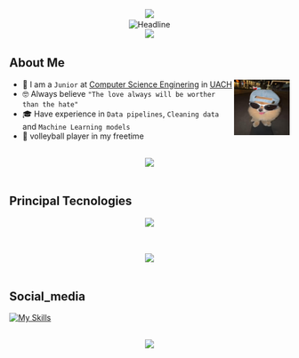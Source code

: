 <div align= center><a href="https://www.youtube.com/watch?v=dQw4w9WgXcQ"><img src="https://user-images.githubusercontent.com/73097560/115834477-dbab4500-a447-11eb-908a-139a6edaec5c.gif"></a> </div>
<div align=center>
    <img src="https://readme-typing-svg.herokuapp.com?color=%236FDA44&size=32&center=true&vCenter=true&width=600&height=50&lines=Hello+,+my+name+is+Isaac+&#128293+;Computer+Science+Student;Data+Scientist;" alt="Headline" />
</div>
<div align= center><a href="https://www.youtube.com/watch?v=dQw4w9WgXcQ"><img src="https://user-images.githubusercontent.com/73097560/115834477-dbab4500-a447-11eb-908a-139a6edaec5c.gif"></a> </div>

<!--About Me-->
## **About Me**

<picture> <img align="right" src="ahorasigithubimage.jpg" alt="Perfil" width="100" height="100" ></picture>

- :school: I am a `Junior` at [Computer Science Enginering](https://uach.mx/pregrado/ingeniero-ciencias-computacion/plan-de-estudios/) in [UACH](https://uach.mx/)
- :nerd_face: Always believe `"The love always will be worther than the hate"`
- :mortar_board: Have experience in `Data pipelines`, `Cleaning data` and `Machine Learning models`
- 🏐 volleyball player in my freetime 

<br>

<div align= center><a href="https://www.youtube.com/watch?v=dQw4w9WgXcQ"><img src="https://user-images.githubusercontent.com/73097560/115834477-dbab4500-a447-11eb-908a-139a6edaec5c.gif"></a> </div>

<br>

## **Principal Tecnologies**

<p align="center">
  <a href="https://skillicons.dev">
    <img src="https://skillicons.dev/icons?i=git,python,docker,anaconda,bash,flask,react,gcp,gitlab,mongodb,tensorflow," />
  </a>
<p align="center">

<br>

<div align= center><a href="https://www.youtube.com/watch?v=dQw4w9WgXcQ"><img src="https://user-images.githubusercontent.com/73097560/115834477-dbab4500-a447-11eb-908a-139a6edaec5c.gif"></a> </div>

<br>

## **Social_media**
[![My Skills](https://skillicons.dev/icons?i=instagram)](https://www.instagram.com/isaac_ga7/)


<br>

<div align= center><a href="https://www.youtube.com/watch?v=dQw4w9WgXcQ"><img src="https://user-images.githubusercontent.com/73097560/115834477-dbab4500-a447-11eb-908a-139a6edaec5c.gif"></a> </div>
